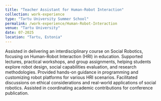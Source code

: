 ```yaml
---
title: "Teacher Assistant for Human-Robot Interaction"
collection: work-experience
type: "Tartu University Summer School"
permalink: /work-experience/Human-Robot-Interaction
venue: "Tartu University"
date: 07-2025
location: "Tartu, Estonia"
---
```


Assisted in delivering an interdisciplinary course on Social Robotics, focusing on Human-Robot Interaction (HRI) in education. Supported lectures, practical workshops, and group assignments, helping students explore robot design, social capabilities evaluation, and research methodologies. Provided hands-on guidance in programming and customizing robot platforms for various HRI scenarios. Facilitated discussions on ethical considerations and real-world applications of social robotics. Assisted in coordinating academic contributions for conference publication.
